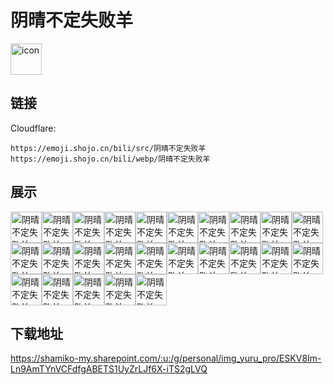 # 阴晴不定失败羊
<img src="https://emoji.shojo.cn/bili/src/阴晴不定失败羊/icon.png" width="50" height="50" alt="icon">

## 链接
Cloudflare:
```
https://emoji.shojo.cn/bili/src/阴晴不定失败羊
https://emoji.shojo.cn/bili/webp/阴晴不定失败羊
```
## 展示
<img src="https://emoji.shojo.cn/bili/src/阴晴不定失败羊/阴晴不定失败羊-你好.png" width="50" height="50" alt="阴晴不定失败羊-你好"><img src="https://emoji.shojo.cn/bili/src/阴晴不定失败羊/阴晴不定失败羊-再见.png" width="50" height="50" alt="阴晴不定失败羊-再见"><img src="https://emoji.shojo.cn/bili/src/阴晴不定失败羊/阴晴不定失败羊-是的.png" width="50" height="50" alt="阴晴不定失败羊-是的"><img src="https://emoji.shojo.cn/bili/src/阴晴不定失败羊/阴晴不定失败羊-不是.png" width="50" height="50" alt="阴晴不定失败羊-不是"><img src="https://emoji.shojo.cn/bili/src/阴晴不定失败羊/阴晴不定失败羊-赞.png" width="50" height="50" alt="阴晴不定失败羊-赞"><img src="https://emoji.shojo.cn/bili/src/阴晴不定失败羊/阴晴不定失败羊-笑.png" width="50" height="50" alt="阴晴不定失败羊-笑"><img src="https://emoji.shojo.cn/bili/src/阴晴不定失败羊/阴晴不定失败羊-爆笑.png" width="50" height="50" alt="阴晴不定失败羊-爆笑"><img src="https://emoji.shojo.cn/bili/src/阴晴不定失败羊/阴晴不定失败羊-兴奋.png" width="50" height="50" alt="阴晴不定失败羊-兴奋"><img src="https://emoji.shojo.cn/bili/src/阴晴不定失败羊/阴晴不定失败羊-超兴奋.png" width="50" height="50" alt="阴晴不定失败羊-超兴奋"><img src="https://emoji.shojo.cn/bili/src/阴晴不定失败羊/阴晴不定失败羊-难过.png" width="50" height="50" alt="阴晴不定失败羊-难过"><img src="https://emoji.shojo.cn/bili/src/阴晴不定失败羊/阴晴不定失败羊-哭泣.png" width="50" height="50" alt="阴晴不定失败羊-哭泣"><img src="https://emoji.shojo.cn/bili/src/阴晴不定失败羊/阴晴不定失败羊-嚎啕大哭.png" width="50" height="50" alt="阴晴不定失败羊-嚎啕大哭"><img src="https://emoji.shojo.cn/bili/src/阴晴不定失败羊/阴晴不定失败羊-生气.png" width="50" height="50" alt="阴晴不定失败羊-生气"><img src="https://emoji.shojo.cn/bili/src/阴晴不定失败羊/阴晴不定失败羊-愤怒.png" width="50" height="50" alt="阴晴不定失败羊-愤怒"><img src="https://emoji.shojo.cn/bili/src/阴晴不定失败羊/阴晴不定失败羊-怀疑.png" width="50" height="50" alt="阴晴不定失败羊-怀疑"><img src="https://emoji.shojo.cn/bili/src/阴晴不定失败羊/阴晴不定失败羊-嫌弃.png" width="50" height="50" alt="阴晴不定失败羊-嫌弃"><img src="https://emoji.shojo.cn/bili/src/阴晴不定失败羊/阴晴不定失败羊-吐了.png" width="50" height="50" alt="阴晴不定失败羊-吐了"><img src="https://emoji.shojo.cn/bili/src/阴晴不定失败羊/阴晴不定失败羊-一头问号.png" width="50" height="50" alt="阴晴不定失败羊-一头问号"><img src="https://emoji.shojo.cn/bili/src/阴晴不定失败羊/阴晴不定失败羊-爱了.png" width="50" height="50" alt="阴晴不定失败羊-爱了"><img src="https://emoji.shojo.cn/bili/src/阴晴不定失败羊/阴晴不定失败羊-有钱.png" width="50" height="50" alt="阴晴不定失败羊-有钱"><img src="https://emoji.shojo.cn/bili/src/阴晴不定失败羊/阴晴不定失败羊-没钱.png" width="50" height="50" alt="阴晴不定失败羊-没钱"><img src="https://emoji.shojo.cn/bili/src/阴晴不定失败羊/阴晴不定失败羊-让我花.png" width="50" height="50" alt="阴晴不定失败羊-让我花"><img src="https://emoji.shojo.cn/bili/src/阴晴不定失败羊/阴晴不定失败羊-点赞.png" width="50" height="50" alt="阴晴不定失败羊-点赞"><img src="https://emoji.shojo.cn/bili/src/阴晴不定失败羊/阴晴不定失败羊-投币.png" width="50" height="50" alt="阴晴不定失败羊-投币"><img src="https://emoji.shojo.cn/bili/src/阴晴不定失败羊/阴晴不定失败羊-收藏.png" width="50" height="50" alt="阴晴不定失败羊-收藏">

## 下载地址

https://shamiko-my.sharepoint.com/:u:/g/personal/img_yuru_pro/ESKV8Im-Ln9AmTYnVCFdfgABETS1UyZrLJf6X-iTS2gLVQ
